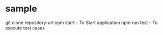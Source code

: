 # sample
git clone repository-url
npm start - To Start application
npm run test - To execute test cases

